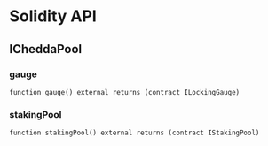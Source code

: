 # Solidity API

## ICheddaPool

### gauge

```solidity
function gauge() external returns (contract ILockingGauge)
```

### stakingPool

```solidity
function stakingPool() external returns (contract IStakingPool)
```

